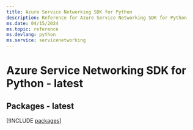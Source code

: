 ```yaml
---
title: Azure Service Networking SDK for Python
description: Reference for Azure Service Networking SDK for Python
ms.date: 04/15/2024
ms.topic: reference
ms.devlang: python
ms.service: servicenetworking
---
```

# Azure Service Networking SDK for Python - latest
## Packages - latest
[!INCLUDE [packages](service-networking-index.md)]